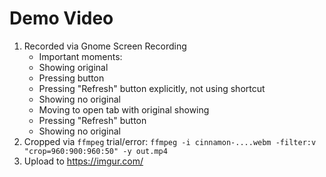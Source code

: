 # Demo Video
1. Recorded via Gnome Screen Recording
    - Important moments:
    - Showing original
    - Pressing button
    - Pressing "Refresh" button explicitly, not using shortcut
    - Showing no original
    - Moving to open tab with original showing
    - Pressing "Refresh" button
    - Showing no original
2. Cropped via `ffmpeg` trial/error:
    `ffmpeg -i cinnamon-....webm -filter:v "crop=960:900:960:50" -y out.mp4`
3. Upload to <https://imgur.com/>
